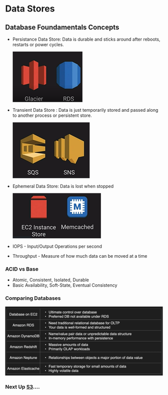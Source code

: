 # Data Stores

## Database Foundamentals Concepts

- Persistance Data Store: Data is durable and sticks around after reboots, restarts or power cycles.

    ![Persistance data Store](../assets/persistance-data-store.png)

- Transient Data Store : Data is just temporarily stored and passed along to another process or persistent store.

    ![Transient Data Store](../assets/transient-data-store.png)

- Ephemeral Data Store: Data is lost when stopped

    ![Ephemeral Data Store](../assets/ephemeral-data-store.png)

- IOPS - Input/Output Operations per second
- Throughput - Measure of how much data can be moved at a time

### ACID vs Base

- Atomic, Consistent, Isolated, Durable
- Basic Availability, Soft-State, Eventual Consistency

### Comparing Databases

![Databases](../assets/comparing-databases.png)


### Next Up [S3](./amazon-s3/README.md)....